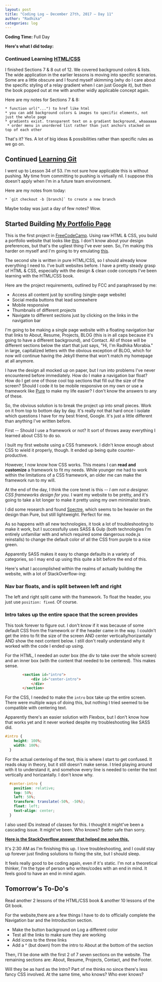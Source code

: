 ```yaml
---
layout: post
title: "Coding Log — December 27th, 2017 — Day 11"
author: "Radhika"
categories: log
---
```


**Coding Time:** Full Day


**Here's what I did today:**

### Continued Learning [HTML/CSS](https://learn.shayhowe.com/html-css/)

I finished Sections 7 & 8 out of 12. We covered background colors & lists. The wide application in the earlier lessons is moving into specific scenarios. Some are a little obscure and I found myself skimming (why do I care about the specific styling of a relay gradient when I can just Google it), but then the book popped out at me with another widly applicable concept again. 

Here are my notes for Sections 7 & 8:

```
* function url("...") to href like html
* you can add background colors & images to specific elements, not just the whole page
* gradients exist. transparent text on a gradient background, whaaaaaa
 * order menu in unordered list rather than just anchors stacked on top of each other
```

That's it? Yes. A lot of big ideas & possibilities rather than specific rules as we go on.

## Continued [Learning Git](http://gitimmersion.com)

I went up to Lesson 34 of 53. I'm not sure how applicable this is without pushing. My time from committing to pushing is virtually nil. I suppose this doesn't apply when I'm in a future team environment. 

Here are my notes from today:

```
* `git checkout -b [branch]` to create a new branch
```

Maybe today was just a day of few notes? Wow.

## Started Building [My Portfolio Page](https://www.freecodecamp.org/challenges/build-a-personal-portfolio-webpage)

This is the first project in [FreeCodeCamp](http://freecodecamp.org). Using raw HTML & CSS, you build a portfolio website that looks like [this](https://codepen.io/freeCodeCamp/full/YqLyXB). I don't know about your design preferences, but that's the ugliest thing I've ever seen. So, I'm making this harder on myself and I'm going to try emulating [this](https://bmorelli25.github.io/portfolio-template/).

The second site is written in pure HTML/CSS, so I should already know everything I need to. I've built websites before. I have a pretty steady grasp of HTML & CSS, especially with the design & clean code concepts I've been learning with the HTML/CSS book.

Here are the project requirements, outlined by FCC and paraphrased by me:

* Access all content just by scrolling (single-page website)
* Social media buttons that lead somewhere
* Mobile responsive
* Thumbnails of different projects
* Navigate to different sections just by clicking on the links in the navigation bar

I'm going to be making a single page website with a floating navigation bar that links to About, Resume, Projects, BLOG (this is in all caps because it's going to have a different background), and Contact. All of those will be different sections below the start that just says, "Hi, I'm Radhika Morabia." in large, capitalized letters with the obvious exception of BLOG, which for now will continue having the Jekyll theme that won't match my homepage at all anymore.

I have the design all mocked up on paper, but I run into problems I've never encountered before immediately. How do I make a navigation bar float? How do I get one of those cool top sections that fill out the size of the screen? Should I code it to be mobile responsive on my own or use a framework like [Pure](http://purecss.io) to make my life easier? I don't know the answers to any of these.

So, the obvious solution is to break the project up into small pieces. Work on it from top to bottom day by day. It's really not that hard once I isolate which questions I have for my best friend, Google. It's just a little different than anything I've written before. 

First -- Should I use a framework or not? It sort of throws away everything I learned about CSS to do so. 

I built my first website using a CSS framework. I didn't know enough about CSS to wield it properly, though. It ended up being quite counter-productive.

However, I now know how CSS works. This means I can **read and customize** a framework to fit my needs. While younger me had to work within the limitations of a CSS framework, an older me can make the framework run to my will.

At the end of the day, I think the core tenet is this -- *I am not a designer. CSS frameworks design for you.* I want my website to be pretty, and it's going to take a lot longer to make it pretty using my own minimalist brain.

I did some research and found [Spectre](https://picturepan2.github.io/spectre/), which seems to be heavier on the design than Pure, but still lightweight. Perfect for me.

As so happens with all new technologies, it took a lot of troubleshooting to make it work, but I successfully uses SASS & Gulp (both technologies I'm entirely unfamiliar with and which required some dangerous node.js reinstalls) to change the default color of all the CSS from purple to a nice green.

Apparently SASS makes it easy to change defaults in a variety of categories, so I may end up using this quite a bit before the end of this.

Here's what I accomplished within the realms of actually building the website, with a lot of StackOverflow-ing:

### Nav bar floats, and is split between left and right

The left and right split came with the framework. To float the header, you just use `position: fixed`. Of course. 

### Intro takes up the entire space that the screen provides

This took forever to figure out. I don't know if it was because of some default CSS from the framework or if the header came in the way. I couldn't get the intro to fit the size of the screen AND center vertically/horizantally AND show the next content below. I still don't really understand why it worked with the code I ended up using.

For the HTML, I needed an outer box (the div to take over the whole screen) and an inner box (with the content that needed to be centered). This makes sense.

```html
        <section id="intro">
            <div id="center-intro">
            </div>
        </section>
```

For the CSS, I needed to make the `intro` box take up the entire screen. There were multiple ways of doing this, but nothing I tried seemed to be compatible with centering text.

Apparently there's an easier solution with Flexbox, but I don't know how that works yet and it never worked despite my troubleshooting like SASS did.

```css
#intro {
    height: 100%;
    width: 100%;
  }
```

For the actual centering of the text, this is where I start to get confused. It reads okay in theory, but it still doesn't make sense. I tried playing around with it to understand it, and somehow every line is needed to center the text vertically and horizantally. I don't know why.

```css
  #center-intro {
    position: relative;
    top: 50%;
    left: 50%;
    transform: translate(-50%, -50%);
    float: left;
    text-align: center;
  }
```

I also used IDs instead of classes for this. I thought it might've been a cascading issue. It might've been. Who knows? Better safe than sorry.

**[Here is the StackOverflow answer that helped me solve this.](https://stackoverflow.com/a/5703632/3491301)**

It's 2:30 AM as I'm finishing this up. I love troubleshooting, and I could stay up forever just finding solutions to fixing the site, but I should sleep.

It feels really good to be coding again, even if it's static. I'm not a theoretical thinker, I'm the type of person who writes/codes with an end in mind. It feels good to have an end in mind again. 

## Tomorrow's To-Do's

Read another 2 lessons of the HTML/CSS book & another 10 lessons of the Git book.

For the website,there are a few things I have to do to officially complete the Navigation bar and the Introduction section.

- Make the button background on Log a different color
- Test all the links to make sure they are working
- Add icons to the three links
- Add a ^ (but down) from the intro to About at the bottom of the section

Then, I'll be done with the first 2 of 7 seven sections on the website. The remaining sections are: About, Resume, Projects, Contact, and the Footer.

Will they be as hard as the Intro? Part of me thinks no since there's less fancy CSS involved. At the same time, who knows? Who ever knows?